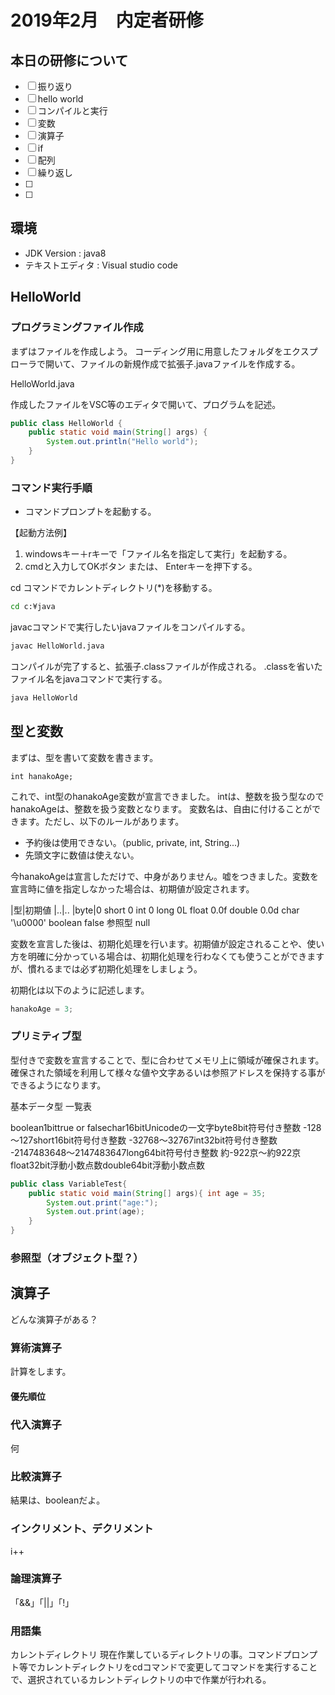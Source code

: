 # 2019年2月　内定者研修


## 本日の研修について
- [ ] 振り返り
- [ ] hello world
- [ ] コンパイルと実行
- [ ] 変数
- [ ] 演算子
- [ ] if
- [ ] 配列
- [ ] 繰り返し
- [ ] 
- [ ] 


## 環境

- JDK Version : java8
- テキストエディタ : Visual studio code

## HelloWorld

### プログラミングファイル作成

まずはファイルを作成しよう。
コーディング用に用意したフォルダをエクスプローラで開いて、ファイルの新規作成で拡張子.javaファイルを作成する。

HelloWorld.java

作成したファイルをVSC等のエディタで開いて、プログラムを記述。
```java
public class HelloWorld { 
    public static void main(String[] args) { 
        System.out.println("Hello world");
    }
}
```

### コマンド実行手順

* コマンドプロンプトを起動する。　

【起動方法例】
1. windowsキー＋rキーで「ファイル名を指定して実行」を起動する。
1. cmdと入力してOKボタン または、 Enterキーを押下する。

cd コマンドでカレントディレクトリ(*)を移動する。

```sh
cd c:¥java
```

javacコマンドで実行したいjavaファイルをコンパイルする。

```sh
javac HelloWorld.java
```
コンパイルが完了すると、拡張子.classファイルが作成される。
.classを省いたファイル名をjavaコマンドで実行する。

```sh
java HelloWorld
```

## 型と変数

まずは、型を書いて変数を書きます。
```
int hanakoAge;
```
これで、int型のhanakoAge変数が宣言できました。  intは、整数を扱う型なのでhanakoAgeは、整数を扱う変数となります。
変数名は、自由に付けることができます。ただし、以下のルールがあります。

- 予約後は使用できない。（public, private, int, String...)
- 先頭文字に数値は使えない。

今hanakoAgeは宣言しただけで、中身がありません。嘘をつきました。変数を宣言時に値を指定しなかった場合は、初期値が設定されます。

|型|初期値
|..|..
|byte|0
short	0
int	0
long	0L
float	0.0f
double	0.0d
char	'\u0000'
boolean	false
参照型	null

変数を宣言した後は、初期化処理を行います。初期値が設定されることや、使い方を明確に分かっている場合は、初期化処理を行わなくても使うことができますが、慣れるまでは必ず初期化処理をしましょう。

初期化は以下のように記述します。

```java
hanakoAge = 3;
```




### プリミティブ型

型付きで変数を宣言することで、型に合わせてメモリ上に領域が確保されます。確保された領域を利用して様々な値や文字あるいは参照アドレスを保持する事ができるようになります。

基本データ型 一覧表

boolean1bittrue or falsechar16bitUnicodeの一文字byte8bit符号付き整数 -128～127short16bit符号付き整数 -32768～32767int32bit符号付き整数 -2147483648～2147483647long64bit符号付き整数 約-922京～約922京float32bit浮動小数点数double64bit浮動小数点数

```java
public class VariableTest{ 
    public static void main(String[] args){ int age = 35;
        System.out.print("age:");
        System.out.print(age);
    }
}
```

### 参照型（オブジェクト型？）

## 演算子

どんな演算子がある？

### 算術演算子

計算をします。

#### 優先順位

### 代入演算子

何

### 比較演算子

結果は、booleanだよ。

### インクリメント、デクリメント

i++

### 論理演算子

「&&」「||」「!」

### 用語集
カレントディレクトリ 現在作業しているディレクトリの事。コマンドプロンプト等でカレントディレクトリをcdコマンドで変更してコマンドを実行することで、選択されているカレントディレクトリの中で作業が行われる。
